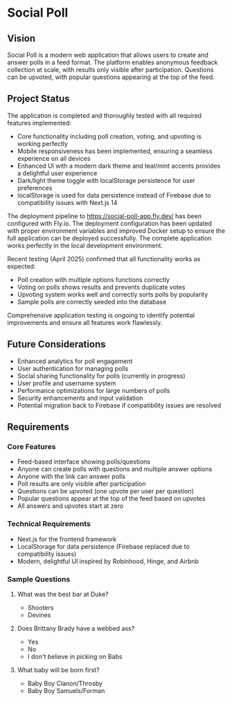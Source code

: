 # Social Poll

## Vision
Social Poll is a modern web application that allows users to create and answer polls in a feed format. The platform enables anonymous feedback collection at scale, with results only visible after participation. Questions can be upvoted, with popular questions appearing at the top of the feed.

## Project Status
The application is completed and thoroughly tested with all required features implemented:
- Core functionality including poll creation, voting, and upvoting is working perfectly
- Mobile responsiveness has been implemented, ensuring a seamless experience on all devices
- Enhanced UI with a modern dark theme and teal/mint accents provides a delightful user experience
- Dark/light theme toggle with localStorage persistence for user preferences
- localStorage is used for data persistence instead of Firebase due to compatibility issues with Next.js 14

The deployment pipeline to https://social-poll-app.fly.dev/ has been configured with Fly.io. The deployment configuration has been updated with proper environment variables and improved Docker setup to ensure the full application can be deployed successfully. The complete application works perfectly in the local development environment.

Recent testing (April 2025) confirmed that all functionality works as expected:
- Poll creation with multiple options functions correctly
- Voting on polls shows results and prevents duplicate votes
- Upvoting system works well and correctly sorts polls by popularity
- Sample polls are correctly seeded into the database

Comprehensive application testing is ongoing to identify potential improvements and ensure all features work flawlessly.

## Future Considerations
- Enhanced analytics for poll engagement
- User authentication for managing polls
- Social sharing functionality for polls (currently in progress)
- User profile and username system
- Performance optimizations for large numbers of polls
- Security enhancements and input validation
- Potential migration back to Firebase if compatibility issues are resolved

## Requirements

### Core Features
- Feed-based interface showing polls/questions
- Anyone can create polls with questions and multiple answer options
- Anyone with the link can answer polls
- Poll results are only visible after participation
- Questions can be upvoted (one upvote per user per question)
- Popular questions appear at the top of the feed based on upvotes
- All answers and upvotes start at zero

### Technical Requirements
- Next.js for the frontend framework
- LocalStorage for data persistence (Firebase replaced due to compatibility issues)
- Modern, delightful UI inspired by Robinhood, Hinge, and Airbnb

### Sample Questions
1. What was the best bar at Duke?
   - Shooters
   - Devines

2. Does Brittany Brady have a webbed ass?
   - Yes
   - No
   - I don't believe in picking on Babs

3. What baby will be born first?
   - Baby Boy Clanon/Throsby
   - Baby Boy Samuels/Forman
